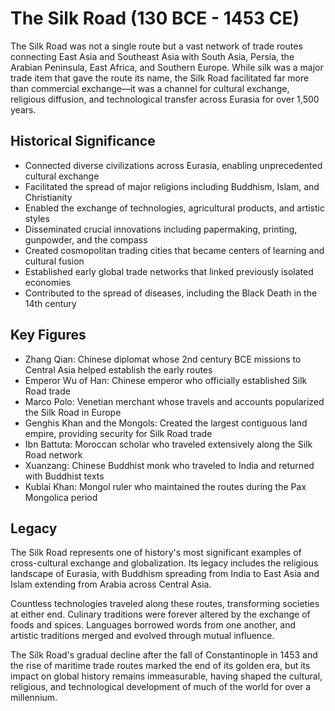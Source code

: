 # The Silk Road (130 BCE - 1453 CE)

The Silk Road was not a single route but a vast network of trade routes connecting East Asia and Southeast Asia with South Asia, Persia, the Arabian Peninsula, East Africa, and Southern Europe. While silk was a major trade item that gave the route its name, the Silk Road facilitated far more than commercial exchange—it was a channel for cultural exchange, religious diffusion, and technological transfer across Eurasia for over 1,500 years.

## Historical Significance

- Connected diverse civilizations across Eurasia, enabling unprecedented cultural exchange
- Facilitated the spread of major religions including Buddhism, Islam, and Christianity
- Enabled the exchange of technologies, agricultural products, and artistic styles
- Disseminated crucial innovations including papermaking, printing, gunpowder, and the compass
- Created cosmopolitan trading cities that became centers of learning and cultural fusion
- Established early global trade networks that linked previously isolated economies
- Contributed to the spread of diseases, including the Black Death in the 14th century

## Key Figures

- Zhang Qian: Chinese diplomat whose 2nd century BCE missions to Central Asia helped establish the early routes
- Emperor Wu of Han: Chinese emperor who officially established Silk Road trade
- Marco Polo: Venetian merchant whose travels and accounts popularized the Silk Road in Europe
- Genghis Khan and the Mongols: Created the largest contiguous land empire, providing security for Silk Road trade
- Ibn Battuta: Moroccan scholar who traveled extensively along the Silk Road network
- Xuanzang: Chinese Buddhist monk who traveled to India and returned with Buddhist texts
- Kublai Khan: Mongol ruler who maintained the routes during the Pax Mongolica period

## Legacy

The Silk Road represents one of history's most significant examples of cross-cultural exchange and globalization. Its legacy includes the religious landscape of Eurasia, with Buddhism spreading from India to East Asia and Islam extending from Arabia across Central Asia. 

Countless technologies traveled along these routes, transforming societies at either end. Culinary traditions were forever altered by the exchange of foods and spices. Languages borrowed words from one another, and artistic traditions merged and evolved through mutual influence.

The Silk Road's gradual decline after the fall of Constantinople in 1453 and the rise of maritime trade routes marked the end of its golden era, but its impact on global history remains immeasurable, having shaped the cultural, religious, and technological development of much of the world for over a millennium. 